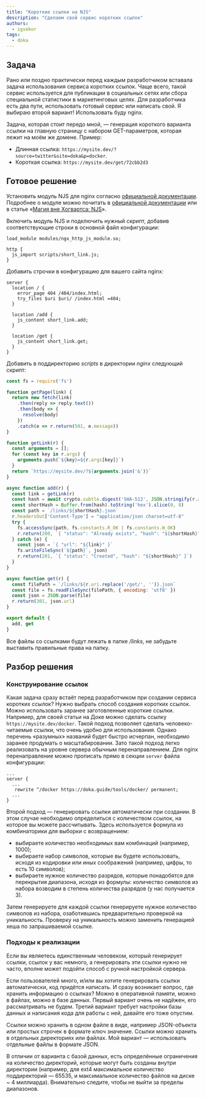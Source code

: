 ```yaml
---
title: "Короткие ссылки на NJS"
description: "Сделаем свой сервис коротких ссылок"
authors:
  - igsekor
tags:
  - doka
---
```


## Задача

Рано или поздно практически перед каждым разработчиком вставала задача использования сервиса коротких ссылок. Чаще всего, такой сервис используется для публикации в социальных сетях или сбора специальной статистики в маркетинговых целях. Для разработчика есть два пути, использовать готовый сервис или написать свой. Я выбираю второй вариант! Использовать буду nginx.

Задача, которая стоит передо мной, — генерация короткого варианта ссылки на главную страницу с набором GET-параметров, которая лежит на моём же домене. Пример:

- Длинная ссылка: `https://mysite.dev/?source=twitter&site=doka&p=docker`.
- Короткая ссылка: `https://mysite.dev/get/72cbb2d3`

## Готовое решение

Установить модуль NJS для nginx согласно [официальной документации](https://nginx.org/ru/docs/njs/install.html).  Подробнее о модуле можно почитать в [официальной документации](https://nginx.org/en/docs/njs/) или в статье «[Ма­гия вне Хо­гварт­са: NJS](https://web-standards.ru/articles/magic-njs/)».

Включить модуль NJS и подключить нужный скрипт, добавив соответствующие строки в основной файл конфигурации:

```nginxconf
load_module modules/ngx_http_js_module.so;

http {
  js_import scripts/short_link.js;
}
```

Добавить строчки в конфигурацию для вашего сайта nginx:

```nginxconf
server {
  location / {
    error_page 404 /404/index.html;
    try_files $uri $uri/ /index.html =404;
  }

  location /add {
    js_content short_link.add;
  }

  location /get {
    js_content short_link.get;
  }
}
```

Добавить в поддиректорию _scripts_ в директории _nginx_ следующий скрипт:

```javascript
const fs = require('fs')

function getPage(link) {
  return new fetch(link)
    .then(reply => reply.text())
    .then(body => {
      resolve(body)
    })
    .catch(e => r.return(501, e.message))
}

function getLink(r) {
  const arguments = [];
  for (const key in r.args) {
    arguments.push(`${key}=${r.args[key]}`)
  }
  return `https://mysite.dev/?${arguments.join('&')}`
}

async function add(r) {
  const link = getLink(r)
  const hash = await crypto.subtle.digest('SHA-512', JSON.stringify(r.args))
  const shortHash = Buffer.from(hash).toString('hex').slice(0, 8)
  const path = `/links/${shortHash}.json`
  r.headersOut['Content-Type'] = "application/json charset=utf-8"
  try {
    fs.accessSync(path, fs.constants.R_OK | fs.constants.W_OK)
    r.return(200, `{ "status": "Already exists", "hash": "${shortHash}" }`)
  } catch (e) {
    const json = `{ "url": "${link}" }`
    fs.writeFileSync(`${path}`, json)
    r.return(201, `{ "status": "Created", "hash": "${shortHash}" }`)
  }
}

async function get(r) {
  const filePath = `/links/${r.uri.replace('/get/', '')}.json`
  const file = fs.readFileSync(filePath, { encoding: 'utf8' })
  const json = JSON.parse(file)
  r.return(301, json.url)
}

export default {
  add, get
}
```

Все файлы со ссылками будут лежать в папке _/links_, не забудьте выставить правильные права на папку.

## Разбор решения

### Конструирование ссылок

Какая задача сразу встаёт перед разработчиком при создании сервиса коротких ссылок? Нужно выбрать способ создания коротких ссылок. Можно использовать заранее заготовленные короткие ссылки. Например, для своей статьи на Доке можно сделать ссылку `https://mysite.dev/docker`. Такой подход позволяет сделать человеко-читаемые ссылки, что очень удобно для использования. Однако перечень «разумных» названий будет быстро исчерпан, необходимо заранее продумать о масштабировании. Зато такой подход легко реализовать на уровне сервера обычным перенаправлением. Для nginx перенаправление можно прописать прямо в секции `server` файла конфигурации:

```nginxconf
...
server {
  ...
   rewrite ^/docker https://doka.guide/tools/docker/ permanent;
  ...
}
```

Второй подход — генерировать ссылки автоматически при создании. В этом случае необходимо определиться с количеством ссылок, на которое вы можете рассчитывать. Здесь используется формула из комбинаторики для выборки с возвращением:

- выбираете количество необходимых вам комбинаций (например, 1000);
- выбираете набор символов, которые вы будете использовать, исходя из кодировки или иных соображений (например, цифры, то есть 10 символов);
- выбираете нужное количество разрядов, которые понадобятся для перекрытия диапазона, исходя из формулы: количество символов из набора возводим в степень количества разрядов (у нас получается 3).

Затем генерируете для каждой ссылки генерируете нужное количество символов из набора, озаботившись предварительно проверкой на уникальность. Проверку на уникальность можно заменить генерацией хеша по запрашиваемой ссылке.

### Подходы к реализации

Если вы являетесь единственным человеком, который генерирует ссылки, ссылок у вас немного, а генерировать эти ссылки нужно не часто, вполне может подойти способ с ручной настройкой сервера.

Если пользователей много, и/или вы хотите генерировать ссылки автоматически, код придётся написать. И сразу возникает вопрос, где хранить информацию о ссылках? Можно в оперативной памяти, можно в файлах, можно в базе данных. Первый вариант очень не надёжен, его рассматривать не будем. Третий вариант требует настройки базы данных и написания кода для работы с ней, давайте его тоже опустим.

Ссылки можно хранить в одном файле в виде, например JSON-объекта или простых строчек в формате ключ значение. Ссылки можно хранить в отдельных директориях или файлах. Мой вариант — использовать отдельные файлы в формате JSON.

В отличии от варианта с базой данных, есть определённые ограничения на количество директорий, которые могут быть созданы внутри директории (например, для ext4 максимальное количество поддиректорий — 65535, и максимальное количество файлов на диске ~ 4 миллиарда). Внимательно следите, чтобы не выйти за пределы диапазонов.
